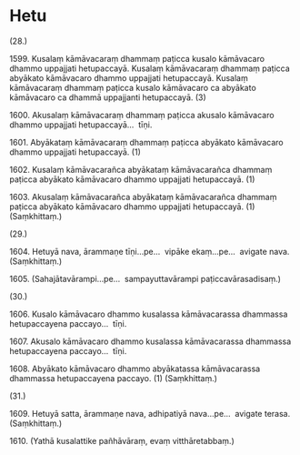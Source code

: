 # Hetu

(28.)

1599\. Kusalaṃ kāmāvacaraṃ dhammaṃ paṭicca kusalo kāmāvacaro dhammo uppajjati hetupaccayā. Kusalaṃ kāmāvacaraṃ dhammaṃ paṭicca abyākato kāmāvacaro dhammo uppajjati hetupaccayā. Kusalaṃ kāmāvacaraṃ dhammaṃ paṭicca kusalo kāmāvacaro ca abyākato kāmāvacaro ca dhammā uppajjanti hetupaccayā. (3)

1600\. Akusalaṃ kāmāvacaraṃ dhammaṃ paṭicca akusalo kāmāvacaro dhammo uppajjati hetupaccayā…  tīṇi.

1601\. Abyākataṃ kāmāvacaraṃ dhammaṃ paṭicca abyākato kāmāvacaro dhammo uppajjati hetupaccayā. (1)

1602\. Kusalaṃ kāmāvacarañca abyākataṃ kāmāvacarañca dhammaṃ paṭicca abyākato kāmāvacaro dhammo uppajjati hetupaccayā. (1)

1603\. Akusalaṃ kāmāvacarañca abyākataṃ kāmāvacarañca dhammaṃ paṭicca abyākato kāmāvacaro dhammo uppajjati hetupaccayā. (1) (Saṃkhittaṃ.)

(29.)

1604\. Hetuyā nava, ārammaṇe tīṇi…pe…  vipāke ekaṃ…pe…  avigate nava. (Saṃkhittaṃ.)

1605\. (Sahajātavārampi…pe…  sampayuttavārampi paṭiccavārasadisaṃ.)

(30.)

1606\. Kusalo kāmāvacaro dhammo kusalassa kāmāvacarassa dhammassa hetupaccayena paccayo…  tīṇi.

1607\. Akusalo kāmāvacaro dhammo kusalassa kāmāvacarassa dhammassa hetupaccayena paccayo…  tīṇi.

1608\. Abyākato kāmāvacaro dhammo abyākatassa kāmāvacarassa dhammassa hetupaccayena paccayo. (1) (Saṃkhittaṃ.)

(31.)

1609\. Hetuyā satta, ārammaṇe nava, adhipatiyā nava…pe…  avigate terasa. (Saṃkhittaṃ.)

1610\. (Yathā kusalattike pañhāvāraṃ, evaṃ vitthāretabbaṃ.)
